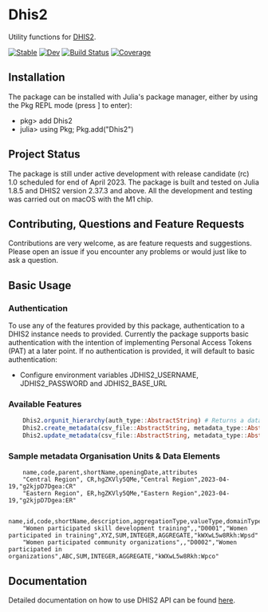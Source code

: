 # Dhis2

Utility functions for [DHIS2](https://dhis2.org/).   


[![Stable](https://img.shields.io/badge/docs-stable-blue.svg)](https://mmwebaze.github.io/Dhis2.jl/stable/)
[![Dev](https://img.shields.io/badge/docs-dev-blue.svg)](https://mmwebaze.github.io/Dhis2.jl/dev/)
[![Build Status](https://github.com/mmwebaze/Dhis2.jl/actions/workflows/CI.yml/badge.svg?branch=main)](https://github.com/mmwebaze/Dhis2.jl/actions/workflows/CI.yml?query=branch%3Amain)
[![Coverage](https://codecov.io/gh/mmwebaze/Dhis2.jl/branch/main/graph/badge.svg)](https://codecov.io/gh/mmwebaze/Dhis2.jl)

## Installation

The package can be installed with Julia's package manager, either by using the Pkg REPL mode (press ] to enter):

* pkg> add Dhis2
* julia> using Pkg; Pkg.add("Dhis2")

## Project Status

The package is still under active development with release candidate (rc) 1.0 scheduled for end of April 2023. The package is built and tested on Julia 1.8.5 and DHIS2 version 2.37.3 and above. All the development and testing was carried out on macOS with the M1 chip.

## Contributing, Questions and Feature Requests

Contributions are very welcome, as are feature requests and suggestions. Please open an issue if you encounter any problems or would just like to ask a question.

## Basic Usage

### Authentication

To use any of the features provided by this package, authentication to a DHIS2 instance needs to provided. Currently the package supports basic authentication with the intention of implementing Personal Access Tokens (PAT) at a later point. If no authentication is provided, it will default to basic authentication:

* Configure environment variables JDHIS2_USERNAME, JDHIS2_PASSWORD and JDHIS2_BASE_URL


### Available Features

```julia
    Dhis2.orgunit_hierarchy(auth_type::AbstractString) # Returns a dataframe of the entire org unit hierarchy. The auth_type parameter takes on the valye "basic" or "pat". 
    Dhis2.create_metadata(csv_file::AbstractString, metadata_type::AbstractString, auth_type::AbstractString) # Creates Organisation Units (OU) or Data Elements (DE). The metadata_type can either be OU or DE. The auth_type parameter takes on the valye "basic" or "pat".
    Dhis2.update_metadata(csv_file::AbstractString, metadata_type::AbstractString, auth_type::AbstractString) # Updates Organisation Units (OU) or Data Elements (DE). The metadata_type can either be OU or DE. The auth_type parameter takes on the valye "basic" or "pat".
```

### Sample metadata Organisation Units & Data Elements

```csv
    name,code,parent,shortName,openingDate,attributes
    "Central Region", CR,hgZKVly5QMe,"Central Region",2023-04-19,"g2kjpD7Dgea:CR"
    "Eastern Region", ER,hgZKVly5QMe,"Eastern Region",2023-04-19,"g2kjpD7Dgea:ER"
```

```csv
    name,id,code,shortName,description,aggregationType,valueType,domainType,attributes
    "Women participated skill development training",,"D0001","Women participated in training",XYZ,SUM,INTEGER,AGGREGATE,"kWXwL5w8Rkh:Wpsd"
    "Women participated community organizations",,"D0002","Women participated in organizations",ABC,SUM,INTEGER,AGGREGATE,"kWXwL5w8Rkh:Wpco"
```

## Documentation

Detailed documentation on how to use DHIS2 API can be found [here](https://docs.dhis2.org/en/develop/using-the-api/dhis-core-version-239/introduction.html).
